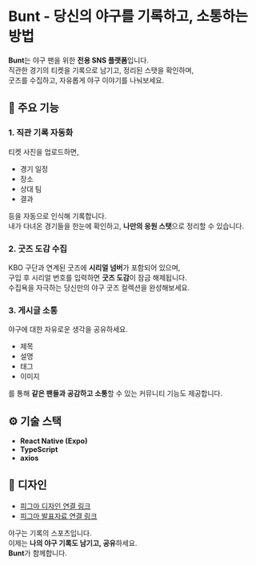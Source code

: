 # Bunt - 당신의 야구를 기록하고, 소통하는 방법

**Bunt**는 야구 팬을 위한 **전용 SNS 플랫폼**입니다.  
직관한 경기의 티켓을 기록으로 남기고, 정리된 스탯을 확인하며,  
굿즈를 수집하고, 자유롭게 야구 이야기를 나눠보세요.


## 🧢 주요 기능

### 1. 직관 기록 자동화  
티켓 사진을 업로드하면,  
- 경기 일정  
- 장소  
- 상대 팀  
- 결과  

등을 자동으로 인식해 기록합니다.  
내가 다녀온 경기들을 한눈에 확인하고, **나만의 응원 스탯**으로 정리할 수 있습니다.

### 2. 굿즈 도감 수집  
KBO 구단과 연계된 굿즈에 **시리얼 넘버**가 포함되어 있으며,  
구입 후 시리얼 번호를 입력하면 **굿즈 도감**이 잠금 해제됩니다.  
수집욕을 자극하는 당신만의 야구 굿즈 컬렉션을 완성해보세요.

### 3. 게시글 소통  
야구에 대한 자유로운 생각을 공유하세요.  
- 제목  
- 설명  
- 태그  
- 이미지  

를 통해 **같은 팬들과 공감하고 소통**할 수 있는 커뮤니티 기능도 제공합니다.


## ⚙️ 기술 스택

- **React Native (Expo)**  
- **TypeScript**  
- **axios**

## 🎨 디자인
- [피그마 디자인 연결 링크](https://www.figma.com/design/02oUIIBcNUrzwOoH1fl1qj/%EC%9C%A0%EC%8A%AC%EB%9E%98%EC%8B%9C?node-id=0-1&t=e08k2pJNDGqU0EOH-1)
- [피그마 발표자료 연결 링크](https://www.figma.com/slides/a3vVbJsK1yDoIGkuD8JDca/Dark-slides?node-id=87-30&t=de3uxgwiuCJ3KvT2-1)


야구는 기록의 스포츠입니다.  
이제는 **나의 야구 기록도 남기고, 공유**하세요.  
**Bunt**가 함께합니다.
